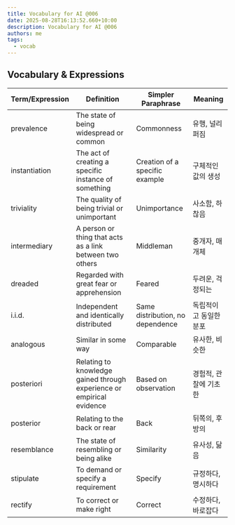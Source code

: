 ```yaml
---
title: Vocabulary for AI @006
date: 2025-08-28T16:13:52.660+10:00
description: Vocabulary for AI @006
authors: me
tags:
  - vocab
---
```


## Vocabulary & Expressions

| Term/Expression | Definition | Simpler Paraphrase | Meaning |
| --- | --- | --- | --- |
| prevalence | The state of being widespread or common | Commonness | 유행, 널리 퍼짐 |
| instantiation | The act of creating a specific instance of something | Creation of a specific example | 구체적인 값의 생성 |
| triviality | The quality of being trivial or unimportant | Unimportance | 사소함, 하찮음 |
| intermediary | A person or thing that acts as a link between two others | Middleman | 중개자, 매개체 |
| dreaded | Regarded with great fear or apprehension | Feared | 두려운, 걱정되는 |
| i.i.d. | Independent and identically distributed | Same distribution, no dependence | 독립적이고 동일한 분포 |
| analogous | Similar in some way | Comparable | 유사한, 비슷한 |
| posteriori | Relating to knowledge gained through experience or empirical evidence | Based on observation | 경험적, 관찰에 기초한 |
| posterior | Relating to the back or rear | Back | 뒤쪽의, 후방의 |
| resemblance | The state of resembling or being alike | Similarity | 유사성, 닮음 |
| stipulate | To demand or specify a requirement | Specify | 규정하다, 명시하다 |
| rectify | To correct or make right | Correct | 수정하다, 바로잡다 |
